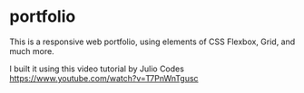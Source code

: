 # portfolio
This is a responsive web portfolio, using elements of CSS Flexbox, Grid, and much more.

I built it using this video tutorial by Julio Codes https://www.youtube.com/watch?v=T7PnWnTgusc
